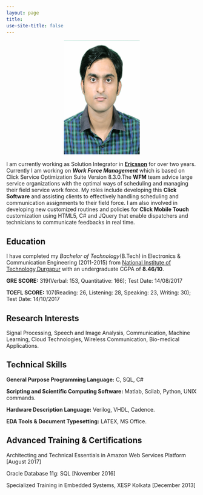 ```yaml
---
layout: page
title: 
use-site-title: false
---
```

<center>
<figure>
  <img src="img/2.jpg"  width="200" height="300">
</figure>
</center>

I am currently working as Solution Integrator in [**Ericsson**](https://www.ericsson.com/en) for over two years. Currently I am working on **_Work Force Management_** which is based on Click Service Optimization Suite Version 8.3.0.The **WFM** team advice large service organizations with the optimal ways of scheduling and managing their field service work force. My roles include developing this **Click Software** and assisting clients to effectively handling scheduling and communication assignments to their field force. I am also involved in developing new customized routines and policies for **Click Mobile Touch** customization using HTML5, C# and JQuery that enable dispatchers and technicians to communicate feedbacks in real time.  


<a name="Education">Education</a>
----------

I have completed my _Bachelor of Technology_(B.Tech) in Electronics & Communication Engineering (2011-2015) from [National Institute of Technology,Durgapur](http://www.nitdgp.ac.in/) with an undergraduate CGPA of **8.46/10**.

**GRE SCORE:** 319(Verbal: 153, Quantitative: 166); Test Date: 14/08/2017

**TOEFL SCORE:** 107(Reading: 26, Listening: 28, Speaking: 23, Writing: 30); Test Date: 14/10/2017


<a name="Interests">Research Interests</a>
----------

Signal Processing, Speech and Image Analysis, Communication, Machine Learning, Cloud Technologies,  Wireless Communication, Bio-medical Applications.


<a name="Skills">Technical Skills</a>
----------

**General Purpose Programming Language:** C, SQL, C#

**Scripting and Scientific Computing Software:** Matlab, Scilab, Python, UNIX commands.

**Hardware Description Language:** Verilog, VHDL, Cadence.

**EDA Tools &amp; Document Typesetting:** LATEX, MS Office.

<a name="Training">Advanced Training & Certifications</a>
----------

Architecting and Technical Essentials in Amazon Web Services Platform [August 2017]

Oracle Database 11g: SQL [November 2016]

Specialized Training in Embedded Systems, XESP Kolkata [December 2013]
